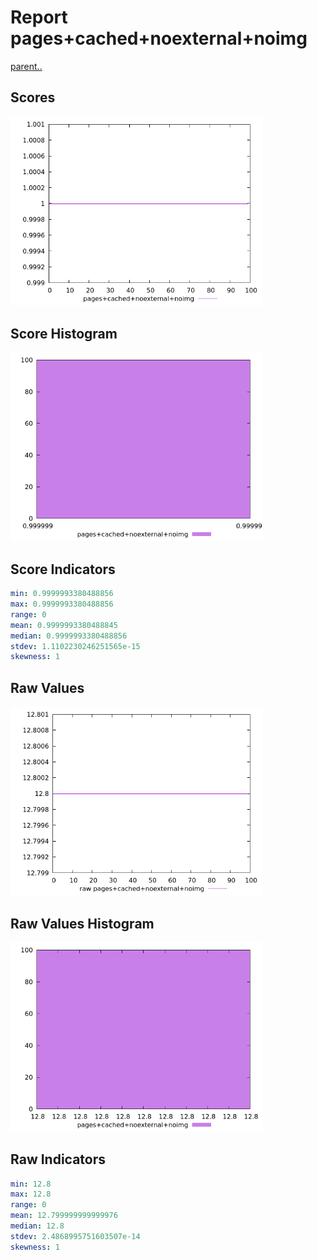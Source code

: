 # Report pages+cached+noexternal+noimg

[parent..](./..)  


## Scores

![score](./score.png)  

## Score Histogram

![hist](./hist.png)  

## Score Indicators

```yaml
min: 0.9999993380488856
max: 0.9999993380488856
range: 0
mean: 0.9999993380488845
median: 0.9999993380488856
stdev: 1.1102230246251565e-15
skewness: 1

```

## Raw Values

![raw](./raw.png)  

## Raw Values Histogram

![raw hist](./raw_hist.png)  

## Raw Indicators

```yaml
min: 12.8
max: 12.8
range: 0
mean: 12.799999999999976
median: 12.8
stdev: 2.4868995751603507e-14
skewness: 1

```

<style>
  img {
    max-width: 80%;
  }
</style>
      
